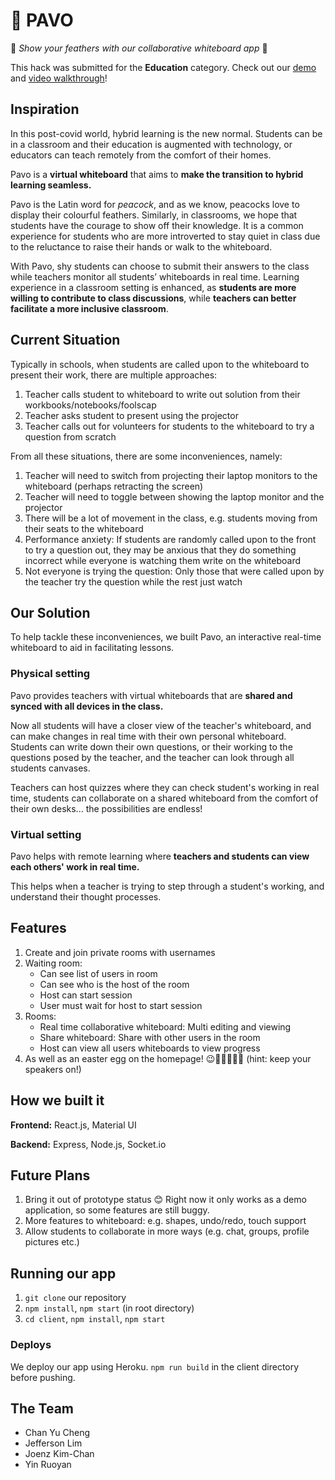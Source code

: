 # 🦚 PAVO

🦚 _Show your feathers with our collaborative whiteboard app_ 🦚

This hack was submitted for the **Education** category. Check out our [demo](https://pavopavopavo.herokuapp.com) and [video walkthrough](https://drive.google.com/file/d/18wHvIIbPguGHFeyEzU-_Cjt3xo7c7vcK/view?usp=sharing)!

## Inspiration
In this post-covid world, hybrid learning is the new normal. Students can be in a classroom and their education is augmented with technology, or educators can teach remotely from the comfort of their homes.

Pavo is a **virtual whiteboard** that aims to **make the transition to hybrid learning seamless.**

Pavo is the Latin word for _peacock_, and as we know, peacocks love to display their colourful feathers. Similarly, in classrooms, we hope that students have the courage to show off their knowledge. It is a common experience for students who are more introverted to stay quiet in class due to the reluctance to raise their hands or walk to the whiteboard. 

With Pavo, shy students can choose to submit their answers to the class while teachers monitor all students’ whiteboards in real time. Learning experience in a classroom setting is enhanced, as **students are more willing to contribute to class discussions**, while **teachers can better facilitate a more inclusive classroom**.

## Current Situation
Typically in schools, when students are called upon to the whiteboard to present their work, there are multiple approaches:

1. Teacher calls student to whiteboard to write out solution from their workbooks/notebooks/foolscap
2. Teacher asks student to present using the projector
3. Teacher calls out for volunteers for students to the whiteboard to try a question from scratch

From all these situations, there are some inconveniences, namely:

1. Teacher will need to switch from projecting their laptop monitors to the whiteboard (perhaps retracting the screen)
2. Teacher will need to toggle between showing the laptop monitor and the projector
3. There will be a lot of movement in the class, e.g. students moving from their seats to the whiteboard
4. Performance anxiety: If students are randomly called upon to the front to try a question out, they may be anxious that they do something incorrect while everyone is watching them write on the whiteboard
5. Not everyone is trying the question: Only those that were called upon by the teacher try the question while the rest just watch

## Our Solution
To help tackle these inconveniences, we built Pavo, an interactive real-time whiteboard to aid in facilitating lessons.

### Physical setting
Pavo provides teachers with virtual whiteboards that are **shared and synced with all devices in the class.** 

Now all students will have a closer view of the teacher's whiteboard, and can make changes in real time with their own personal whiteboard. Students can write down their own questions, or their working to the questions posed by the teacher, and the teacher can look through all students canvases.

Teachers can host quizzes where they can check student's working in real time, students can collaborate on a shared whiteboard from the comfort of their own desks... the possibilities are endless!

### Virtual setting
Pavo helps with remote learning where **teachers and students can view each others' work in real time.**

This helps when a teacher is trying to step through a student's working, and understand their thought processes.

## Features
1. Create and join private rooms with usernames
2. Waiting room:
   - Can see list of users in room
   - Can see who is the host of the room
   - Host can start session
   - User must wait for host to start session
3. Rooms:
   - Real time collaborative whiteboard: Multi editing and viewing
   - Share whiteboard: Share with other users in the room
   - Host can view all users whiteboards to view progress
4. As well as an easter egg on the homepage! 😉🦚🦚🦚🦚🦚 (hint: keep your speakers on!)

## How we built it
**Frontend:** React.js, Material UI

**Backend:** Express, Node.js, Socket.io

## Future Plans
1. Bring it out of prototype status 😊 Right now it only works as a demo application, so some features are still buggy.
2. More features to whiteboard: e.g. shapes, undo/redo, touch support
3. Allow students to collaborate in more ways (e.g. chat, groups, profile pictures etc.)

## Running our app

1. `git clone` our repository
2. `npm install`, `npm start` (in root directory)
3. `cd client`, `npm install`, `npm start`

### Deploys

We deploy our app using Heroku. `npm run build` in the client directory before pushing.

## The Team
- Chan Yu Cheng
- Jefferson Lim
- Joenz Kim-Chan
- Yin Ruoyan
